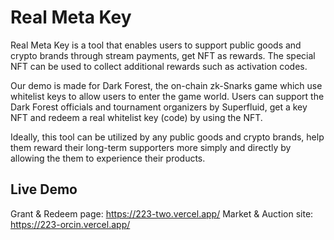 # Real Meta Key

Real Meta Key is a tool that enables users to support public goods and crypto brands through stream payments, get NFT as rewards. The special NFT can be used to collect additional rewards such as activation codes.

Our demo is made for Dark Forest, the on-chain zk-Snarks game which use whitelist keys to allow users to enter the game world. Users can support the Dark Forest officials and tournament organizers by Superfluid, get a key NFT and redeem a real whitelist key (code) by using the NFT.

Ideally, this tool can be utilized by any public goods and crypto brands, help them reward their long-term supporters more simply and directly by allowing the them to experience their products.

## Live Demo
Grant & Redeem page: https://223-two.vercel.app/
Market & Auction site: https://223-orcin.vercel.app/
